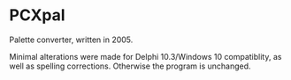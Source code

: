 # PCXpal
Palette converter, written in 2005.

Minimal alterations were made for Delphi 10.3/Windows 10 compatiblity, as well as spelling corrections. Otherwise the program is unchanged.
